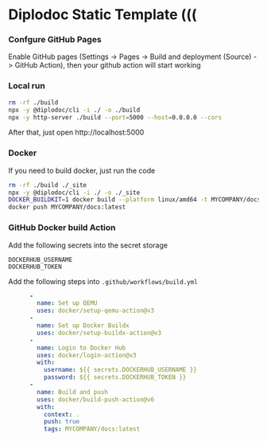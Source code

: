 # Diplodoc Static Template (((

### Confgure GitHub Pages

Enable GitHub pages (Settings -> Pages -> Build and deployment (Source) -> GitHub Action), then your github action will start working

### Local run

```sh
rm -rf ./build
npx -y @diplodoc/cli -i ./ -o ./build
npx -y http-server ./build --port=5000 --host=0.0.0.0 --cors
```

After that, just open http://localhost:5000

### Docker

If you need to build docker, just run the code

```sh
rm -rf ./build ./_site
npx -y @diplodoc/cli -i ./ -o ./_site
DOCKER_BUILDKIT=1 docker build --platform linux/amd64 -t MYCOMPANY/docs .
docker push MYCOMPANY/docs:latest
```

### GitHub Docker build Action

Add the following secrets into the secret storage

```
DOCKERHUB_USERNAME
DOCKERHUB_TOKEN
```

Add the following steps into `.github/workflows/build.yml`

```yaml
      -
        name: Set up QEMU
        uses: docker/setup-qemu-action@v3
      -
        name: Set up Docker Buildx
        uses: docker/setup-buildx-action@v3
      -
        name: Login to Docker Hub
        uses: docker/login-action@v3
        with:
          username: ${{ secrets.DOCKERHUB_USERNAME }}
          password: ${{ secrets.DOCKERHUB_TOKEN }}
      -
        name: Build and push
        uses: docker/build-push-action@v6
        with:
          context: .
          push: true
          tags: MYCOMPANY/docs:latest
```

